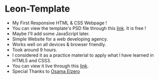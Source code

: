 # Leon-Template
- My First Responsive HTML &amp; CSS Webpage !
- You can view the template's PSD file through this [link](https://www.graphberry.com/item/leon-psd-agency-template). It is free !
- Maybe I'll add some JavaScript later.
- Simple Website for a web developing agency.
- Works well on all devices &amp; browser friendly.
- Took around 9 hours.
- I considered it as a practice material to apply what I have learned in HTML5 and CSS3.
- You can view it live through this [link](https://philopaterhany.github.io/Leon-Template).
- Special Thanks to [Osama Elzero](https://www.youtube.com/playlist?list=PLDoPjvoNmBAzHSjcR-HnW9tnxyuye8KbF)
